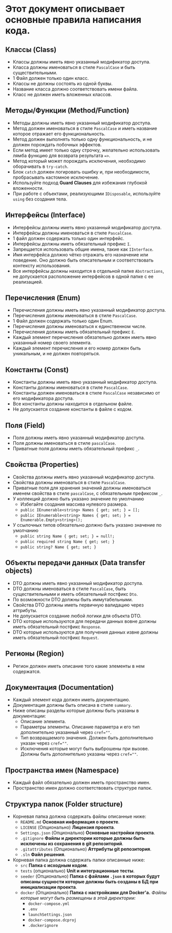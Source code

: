 # Этот документ описывает основные правила написания кода.

## Классы (Class)
- Классы должны иметь явно указанный модификатор доступа.
- Класса должны именоваться в стиле `PascalCase` и быть существительными.
- 1 Файл должен только один класс.
- Классы не должны состоять из одной буквы.
- Название класса должно соответствовать имени файла.
- Класс не должен иметь вложенных классов.

## Методы/Функции (Method/Function)
- Методы должны иметь явно указанный модификатор доступа.
- Метод должен именоваться в стиле `PascalCase` и иметь название которое отражает его функциональность.
- Метод должен выполнять только одну функциональность, и не должен порождать побочных эффектов.
- Если метод имеет только одну строчку, желательно использовать лямба функцию для возврата результата `=>`.
- Метод который может порождать исключения, необходимо оборачивать в `try-catch`.
- Блок `catch` должен логировать ошибку и, при необходимости, пробрасывать кастомное исключение.
- Используйте подход **Guard Clauses** для избежания глубокой вложенности.
- При работе с объектами, реализующими `IDisposable`, используйте `using` без создания тела.

## Интерфейсы (Interface)
- Интерфейсы должны иметь явно указанный модификатор доступа.
- Интерфейсы должны именоваться в стиле `PascalCase`.
- 1 файл должен содержать только один интерфейс.
- Интерфейсы должны иметь обязательный префикс `I`.
- Запрещается использовать общие имена, такие как `IInterface`.
- Имя интерфейса должно чётко отражать его назначение или поведение. Оно должно быть описательным и соответствовать контексту использования.
- Все интерфейсы должны находится в отдельной папке `Abstractions`, не допускается расположение интерфейсов в одной папке с ее реализацией.

## Перечисления (Enum)
- Перечисления должны иметь явно указанный модификатор доступа.
- Перечисления должны именоваться в стиле `PascalCase`.
- 1 Файл должен содержать только один Enum.
- Перечисления должны именоваться к единственном числе.
- Перечисления должны иметь обязательный префикс `E`.
- Каждый элемент перечисления обязательно должен иметь явно указанный номер своего элемента.
- Каждый элемент перечисления и его номер должен быть уникальным, и не должен повторяться.

## Константы (Const)
- Константы должны иметь явно указанный модификатор доступа.
- Константы должны именоваться в стиле `PascalCase`.
- Константы должен именоваться в стиле `PascalCase` независимо от его модификатора доступа.
- Все константы должны находится в отдельном файле.
- Не допускается создание константы в файле с кодом.

## Поля (Field)
- Поля должны иметь явно указанный модификатор доступа.
- Поля должны именоваться в стиле `pascalCase`.
- Приватные поля должны иметь обязательный префикс `_`.

## Свойства (Properties)
- Свойства должны иметь явно указанный модификатор доступа.
- Свойства должны именоваться в стиле `PascalCase`.
- Приватные поля для хранения значений должны именоваться именем свойства в стиле `pascalCase`, с обязательным префиксом `_`.
- У коллекций должно быть указано значение по умолчанию
    - Избегайте создания массива нулевого размера.
    - `public IEnumerable<string> Names { get; set; } = [];`
    - `public IEnumerable<string> Names { get; set; } = Enumerable.Empty<string>();`
- У ссылочных типов обязательно должно быть указано значение по умолчанию
    - `public string Name { get; set; } = null!;`
    - `public required string Name { get; set; }`
    - `public string? Name { get; set; }`

## Объекты передачи данных (Data transfer objects)
- DTO должны иметь явно указанный модификатор доступа.
- DTO должны именоваться в стиле `PascalCase`, быть существительными и иметь обязательный постфикс `Dto`.
- По возможности DTO должны быть иммутабельными.
- Свойства DTO должны иметь первичную валидацию через аттрибуты.
- Не допускается создание любой логики для объекта DTO.
- DTO которые используются для передачи данных вовне должны иметь обязательный постфикс `Response`.
- DTO которые используются для получения данных извне должны иметь обязательный постфикс `Request`.

## Регионы (Region)
- Регион должен иметь описание того какие элементы в нем содержатся.

## Документация (Documentation)
- Каждый элемент кода должен иметь документацию.
- Документация должны быть описана в стиле `summary`.
- Ниже описаны разделы которые должны быть указаны в документации:
    - Описание элемента.
    - Параметры элементы. Описание параметра и его тип дополнительно указанный через `cref=""`.
    - Тип возвращаемого значения. Должен быть дополнительно указан через `cref=""`.
    - Исключения которые могут быть выброшены при вызове. Должны быть дополнительно указаны через `cref=""`.

## Пространства имен (Namespace)
- Каждый файл обязательно должен иметь пространство имен.
- Пространство имен должно соответствовать структуре папок.

## Структура папок (Folder structure)
- Корневая папка должна содержать файлы описанные ниже:
    - `README.md` **Основная информация о проекте**.
    - `LICENSE` (Опционально) **Лицензия проекта**.
    - `Settings.json` (Опционально) **Основные настройки проекта**.
    - `.gitignore` **Файлы и директории которые должны быть исключены из сохранения в git репозиторий**.
    - `.gitattributes` (Опционально) **Аттрибуты git репозитория**.
    - `.sln` **Файл решения**.
- Корневая папка должна содержать папки описанные ниже:
    - `src` **Папка с исходным кодом**.
    - `tests` (опционально) **Unit и интеграционные тесты**.
    - `seeder` (Опционально) **Папка с файлами `.json` в которых будут описаны сущности которые должны быть созданы в БД при инициализации проекта**.
    - `docker` (Опционально) **Папка с настройками для Docker'а.** *Файлы которые могут быть размещены в этой директории:*
        - `docker-compose.yml`
        - `.env`
        - `launchSettings.json`
        - `docker-compose.dcproj`
        - `.dockerignore`

